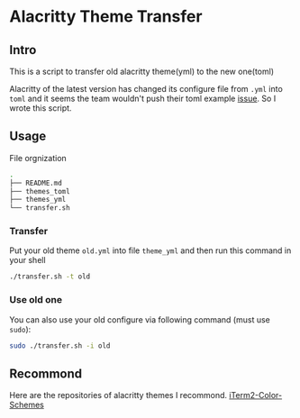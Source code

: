 # Alacritty Theme Transfer

## Intro

This is a script to transfer old alacritty theme(yml) to the new one(toml)

Alacritty of the latest version has changed its configure file from `.yml` into `toml` and it seems the team wouldn't push their toml example [issue](https://github.com/alacritty/alacritty/issues/6999). So I wrote this script.

## Usage

File orgnization

```bash
.
├── README.md
├── themes_toml
├── themes_yml
└── transfer.sh
```

### Transfer

Put your old theme `old.yml` into file `theme_yml` and then run this command in your shell
```bash
./transfer.sh -t old
```

### Use old one

You can also use your old configure via following command (must use `sudo`):
```bash
sudo ./transfer.sh -i old
```

## Recommond

Here are the repositories of alacritty themes I recommond.
[iTerm2-Color-Schemes](https://github.com/mbadolato/iTerm2-Color-Schemes/blob/master/README.md#flatland)